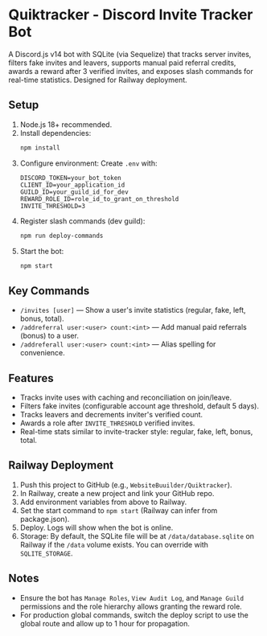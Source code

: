 Quiktracker - Discord Invite Tracker Bot
=======================================

A Discord.js v14 bot with SQLite (via Sequelize) that tracks server invites, filters fake invites and leavers, supports manual paid referral credits, awards a reward after 3 verified invites, and exposes slash commands for real-time statistics. Designed for Railway deployment.

Setup
-----
1. Node.js 18+ recommended.
2. Install dependencies:
   ```bash
   npm install
   ```
3. Configure environment:
   Create `.env` with:
   ```
   DISCORD_TOKEN=your_bot_token
   CLIENT_ID=your_application_id
   GUILD_ID=your_guild_id_for_dev
   REWARD_ROLE_ID=role_id_to_grant_on_threshold
   INVITE_THRESHOLD=3
   ```
4. Register slash commands (dev guild):
   ```bash
   npm run deploy-commands
   ```
5. Start the bot:
   ```bash
   npm start
   ```

Key Commands
------------
- `/invites [user]` — Show a user's invite statistics (regular, fake, left, bonus, total).
- `/addreferral user:<user> count:<int>` — Add manual paid referrals (bonus) to a user.
- `/addreferall user:<user> count:<int>` — Alias spelling for convenience.

Features
--------
- Tracks invite uses with caching and reconciliation on join/leave.
- Filters fake invites (configurable account age threshold, default 5 days).
- Tracks leavers and decrements inviter's verified count.
- Awards a role after `INVITE_THRESHOLD` verified invites.
- Real-time stats similar to invite-tracker style: regular, fake, left, bonus, total.

Railway Deployment
------------------
1. Push this project to GitHub (e.g., `WebsiteBuuilder/Quiktracker`).
2. In Railway, create a new project and link your GitHub repo.
3. Add environment variables from above to Railway.
4. Set the start command to `npm start` (Railway can infer from package.json).
5. Deploy. Logs will show when the bot is online.
6. Storage: By default, the SQLite file will be at `/data/database.sqlite` on Railway if the `/data` volume exists. You can override with `SQLITE_STORAGE`.

Notes
-----
- Ensure the bot has `Manage Roles`, `View Audit Log`, and `Manage Guild` permissions and the role hierarchy allows granting the reward role.
- For production global commands, switch the deploy script to use the global route and allow up to 1 hour for propagation.
